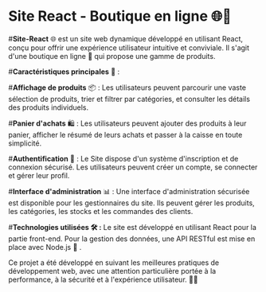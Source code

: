 # Site React - Boutique en ligne 🌐🛒

#<strong>Site-React</strong> 🌐 est un site web dynamique développé en utilisant React, conçu pour offrir une expérience utilisateur intuitive et conviviale. Il s'agit d'une boutique en ligne 🛒 qui propose une gamme de produits.

#<strong>Caractéristiques principales</strong> 🚀 :

#<strong>Affichage de produits</strong> 📦 : Les utilisateurs peuvent parcourir une vaste sélection de produits, trier et filtrer par catégories, et consulter les détails des produits individuels.

#<strong>Panier d'achats</strong> 🛍️ : Les utilisateurs peuvent ajouter des produits à leur panier, afficher le résumé de leurs achats et passer à la caisse en toute simplicité.

#<strong>Authentification</strong> 🔐 : Le Site dispose d'un système d'inscription et de connexion sécurisé. Les utilisateurs peuvent créer un compte, se connecter et gérer leur profil.

#<strong>Interface d'administration</strong> 📊 : Une interface d'administration sécurisée est disponible pour les gestionnaires du site. Ils peuvent gérer les produits, les catégories, les stocks et les commandes des clients.

#<strong>Technologies utilisées 🛠️ :</strong>
Le site est développé en utilisant React pour la partie front-end. Pour la gestion des données, une API RESTful est mise en place avec Node.js 🚀 .

Ce projet a été développé en suivant les meilleures pratiques de développement web, avec une attention particulière portée à la performance, à la sécurité et à l'expérience utilisateur. 💼🚀 
